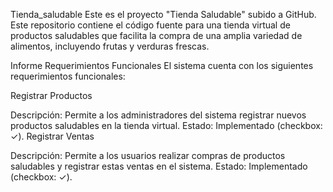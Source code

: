 Tienda_saludable
Este es el proyecto "Tienda Saludable" subido a GitHub. Este repositorio contiene el código fuente para una tienda virtual de productos saludables que facilita la compra de una amplia variedad de alimentos, incluyendo frutas y verduras frescas.

Informe
Requerimientos Funcionales
El sistema cuenta con los siguientes requerimientos funcionales:

Registrar Productos

Descripción: Permite a los administradores del sistema registrar nuevos productos saludables en la tienda virtual.
Estado: Implementado (checkbox: ✓).
Registrar Ventas

Descripción: Permite a los usuarios realizar compras de productos saludables y registrar estas ventas en el sistema.
Estado: Implementado (checkbox: ✓).
